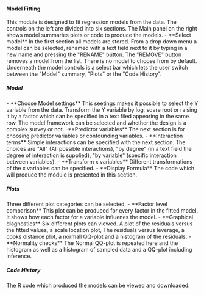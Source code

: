 <h4>Model Fitting</h4>
This module is designed to fit regression models from the data. The controls on 
the left are divided into six sections. The Main panel on the right shows model 
summaries plots or code to produce the models.
- **Select model** In the first section all models are stored. From a drop down 
menu a model can be selected, renamed with a text field next to it by typing in 
a new name and pressing the "RENAME" button. The "REMOVE" button removes a model 
from the list. There is no model to choose from by default. Underneath the model 
controls is a select bar which lets the user switch between the "Model" summary, 
"Plots" or the "Code History".
<h5>Model</h5>
- **Choose Model settings** This seetings makes it possible to select the Y 
variable from the data. Transform the Y variable by log, sqare root or raising 
it by a factor which can be specified in a text filed appearing in the same row. 
The model framework can be selected and whether the design is a complex survey 
or not.
-**Predictor variables** The next section is for choosing predictor variables or 
confounding variables.  
- **Interaction terms** Simple interactions can be specified with the next 
section. The choices are "All" (All possible interactions), "by degree" (in a 
text field the degree of interaction is supplied), "by variable" (specific 
interaction between variables). 
- **Transform x variables** Different transformations of the x variables can be 
specified.
- **Display Formula** The code which will produce the module is presented in 
this section.
<h5>Plots</h5>
Three different plot categories can be selected.
- **Factor level comparison** This plot can be produced for every factor in the 
fitted model. It shows how each factor for a variable influenes the model.
- **Graphical diagnostics** Six different plots can viewed. A plot of the 
residuals versus the fitted values, a scale location plot, The residuals versus 
leverage, a cooks distance plot, a normall QQ-plot and a histogram of the 
residuals. 
- **Normality checks** The Normal QQ-plot is repeated here and the histogram as 
well as a histogram of sampled data and a QQ-plot including inference.   
<h5>Code History</h5>
The R code which produced the models can be viewed and downloaded.<br>

